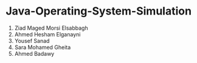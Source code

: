 # Java-Operating-System-Simulation

1. Ziad Maged Morsi Elsabbagh
2. Ahmed Hesham Elganayni
3. Yousef Sanad
4. Sara Mohamed Gheita
5. Ahmed Badawy
